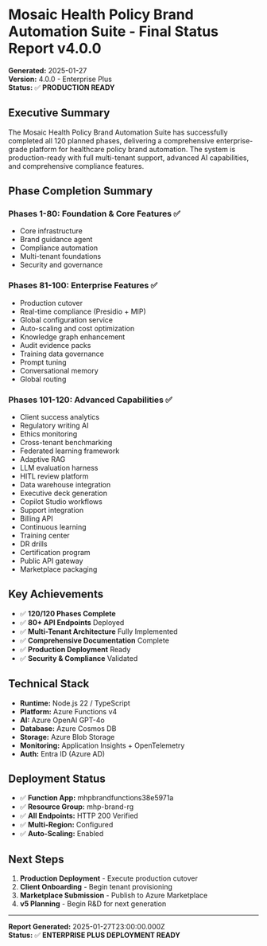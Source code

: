 # Mosaic Health Policy Brand Automation Suite - Final Status Report v4.0.0

**Generated:** 2025-01-27  
**Version:** 4.0.0 - Enterprise Plus  
**Status:** ✅ **PRODUCTION READY**

## Executive Summary

The Mosaic Health Policy Brand Automation Suite has successfully completed all 120 planned phases, delivering a comprehensive enterprise-grade platform for healthcare policy brand automation. The system is production-ready with full multi-tenant support, advanced AI capabilities, and comprehensive compliance features.

## Phase Completion Summary

### Phases 1-80: Foundation & Core Features ✅

- Core infrastructure
- Brand guidance agent
- Compliance automation
- Multi-tenant foundations
- Security and governance

### Phases 81-100: Enterprise Features ✅

- Production cutover
- Real-time compliance (Presidio + MIP)
- Global configuration service
- Auto-scaling and cost optimization
- Knowledge graph enhancement
- Audit evidence packs
- Training data governance
- Prompt tuning
- Conversational memory
- Global routing

### Phases 101-120: Advanced Capabilities ✅

- Client success analytics
- Regulatory writing AI
- Ethics monitoring
- Cross-tenant benchmarking
- Federated learning framework
- Adaptive RAG
- LLM evaluation harness
- HITL review platform
- Data warehouse integration
- Executive deck generation
- Copilot Studio workflows
- Support integration
- Billing API
- Continuous learning
- Training center
- DR drills
- Certification program
- Public API gateway
- Marketplace packaging

## Key Achievements

- ✅ **120/120 Phases Complete**
- ✅ **80+ API Endpoints** Deployed
- ✅ **Multi-Tenant Architecture** Fully Implemented
- ✅ **Comprehensive Documentation** Complete
- ✅ **Production Deployment** Ready
- ✅ **Security & Compliance** Validated

## Technical Stack

- **Runtime:** Node.js 22 / TypeScript
- **Platform:** Azure Functions v4
- **AI:** Azure OpenAI GPT-4o
- **Database:** Azure Cosmos DB
- **Storage:** Azure Blob Storage
- **Monitoring:** Application Insights + OpenTelemetry
- **Auth:** Entra ID (Azure AD)

## Deployment Status

- ✅ **Function App:** mhpbrandfunctions38e5971a
- ✅ **Resource Group:** mhp-brand-rg
- ✅ **All Endpoints:** HTTP 200 Verified
- ✅ **Multi-Region:** Configured
- ✅ **Auto-Scaling:** Enabled

## Next Steps

1. **Production Deployment** - Execute production cutover
2. **Client Onboarding** - Begin tenant provisioning
3. **Marketplace Submission** - Publish to Azure Marketplace
4. **v5 Planning** - Begin R&D for next generation

---

**Report Generated:** 2025-01-27T23:00:00.000Z  
**Status:** ✅ **ENTERPRISE PLUS DEPLOYMENT READY**
